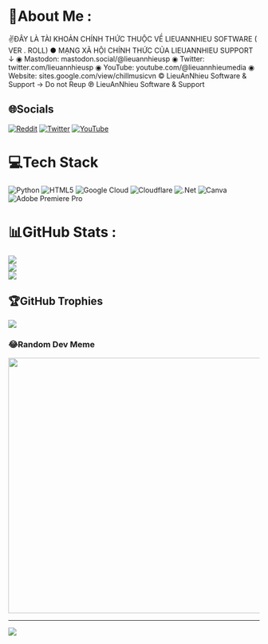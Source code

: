 # 💫About Me :
✌️ĐÂY LÀ TÀI KHOẢN CHÍNH THỨC THUỘC VỀ LIEUANNHIEU SOFTWARE ( VER . ROLL)
● MẠNG XÃ HỘI CHÍNH THỨC CỦA LIEUANNHIEU SUPPORT ↓ 
◉ Mastodon: mastodon.social/@lieuannhieusp
◉ Twitter: twitter.com/lieuannhieusp
◉ YouTube: youtube.com/@lieuannhieumedia
◉ Website: sites.google.com/view/chillmusicvn
© LieuAnNhieu Software & Support → Do not Reup
℗ LieuAnNhieu Software & Support

## 🌐Socials
[![Reddit](https://img.shields.io/badge/Reddit-%23FF4500.svg?logo=Reddit&logoColor=white)](https://reddit.com/user/LieuAnNhieuSP) [![Twitter](https://img.shields.io/badge/Twitter-%231DA1F2.svg?logo=Twitter&logoColor=white)](https://twitter.com/lieuannhieusp) [![YouTube](https://img.shields.io/badge/YouTube-%23FF0000.svg?logo=YouTube&logoColor=white)](https://youtube.com/channel/UCZngEkbYwKEMWbNfbBjsTkg) 

# 💻Tech Stack
![Python](https://img.shields.io/badge/python-3670A0?style=plastic&logo=python&logoColor=ffdd54) ![HTML5](https://img.shields.io/badge/html5-%23E34F26.svg?style=plastic&logo=html5&logoColor=white) ![Google Cloud](https://img.shields.io/badge/Google%20Cloud-%234285F4.svg?style=plastic&logo=google-cloud&logoColor=white) ![Cloudflare](https://img.shields.io/badge/Cloudflare-F38020?style=plastic&logo=Cloudflare&logoColor=white) ![.Net](https://img.shields.io/badge/.NET-5C2D91?style=plastic&logo=.net&logoColor=white) ![Canva](https://img.shields.io/badge/Canva-%2300C4CC.svg?style=plastic&logo=Canva&logoColor=white) ![Adobe Premiere Pro](https://img.shields.io/badge/Adobe%20Premiere%20Pro-9999FF.svg?style=plastic&logo=Adobe%20Premiere%20Pro&logoColor=white)
# 📊GitHub Stats :
![](https://github-readme-stats.vercel.app/api?username=kingpict&theme=tokyonight&hide_border=false&include_all_commits=true&count_private=false)<br/>
![](https://github-readme-streak-stats.herokuapp.com/?user=kingpict&theme=tokyonight&hide_border=false)<br/>
![](https://github-readme-stats.vercel.app/api/top-langs/?username=kingpict&theme=tokyonight&hide_border=false&include_all_commits=true&count_private=false&layout=compact)

## 🏆GitHub Trophies
![](https://github-trophies.vercel.app/?username=kingpict&theme=radical&no-frame=false&no-bg=false&margin-w=4)

### 😂Random Dev Meme
<img src="https://random-memer.herokuapp.com/" width="512px"/>

---
[![](https://visitcount.itsvg.in/api?id=kingpict&icon=1&color=0)](https://visitcount.itsvg.in)
